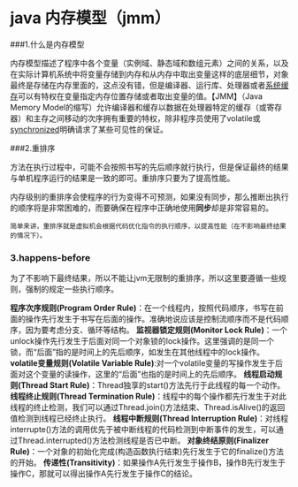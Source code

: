# 		java 内存模型（jmm）	

###1.什么是内存模型

​	 内存模型描述了程序中各个变量（实例域、静态域和数组元素）之间的关系，以及在实际计算机系统中将变量存储到内存和从内存中取出变量这样的底层细节，对象最终是存储在内存里面的，这点没有错，但是编译器、运行库、处理器或者[系统缓存](https://baike.baidu.com/item/%E7%B3%BB%E7%BB%9F%E7%BC%93%E5%AD%98/103044)可以有特权在变量指定内存位置存储或者取出变量的值。【JMM】（Java Memory Model的缩写）允许编译器和缓存以数据在处理器特定的缓存（或寄存器）和主存之间移动的次序拥有重要的特权，除非程序员使用了volatile或[synchronized](https://baike.baidu.com/item/synchronized/8483356)明确请求了某些可见性的保证。

###2.重排序

​	方法在执行过程中，可能不会按照书写的先后顺序就行执行，但是保证最终的结果与单机程序运行的结果是一致的即可。重排序只要为了提高性能。

​	内存级别的重排序会使程序的行为变得不可预测，如果没有同步，那么推断出执行的顺序将是非常困难的，而要确保在程序中正确地使用**同步**却是非常容易的。

 	简单来讲，重排序就是虚拟机会根据代码优化指令的执行顺序，以提高性能（在不影响最终结果的情况下）。

### 3.happens-before

​	为了不影响下最终结果，所以不能让jvm无限制的重排序，所以这里要遵循一些规则，强制的规定一些执行顺序。

**程序次序规则(Program Order Rule)**：在一个线程内，按照代码顺序，书写在前面的操作先行发生于书写在后面的操作。准确地说应该是控制流顺序而不是代码顺序，因为要考虑分支、循环等结构。 
**监视器锁定规则(Monitor Lock Rule)**：一个unlock操作先行发生于后面对同一个对象锁的lock操作。这里强调的是同一个锁，而“后面”指的是时间上的先后顺序，如发生在其他线程中的lock操作。 
**volatile变量规则(Volatile Variable Rule)**:对一个volatile变量的写操作发生于后面对这个变量的读操作，这里的“后面”也指的是时间上的先后顺序。 
**线程启动规则(Thread Start Rule)**：Thread独享的start()方法先行于此线程的每一个动作。 
**线程终止规则(Thread Termination Rule)**：线程中的每个操作都先行发生于对此线程的终止检测，我们可以通过Thread.join()方法结束、Thread.isAlive()的返回值检测到线程已经终止执行。 
**线程中断规则(Thread Interruption Rule)**：对线程interrupte()方法的调用优先于被中断线程的代码检测到中断事件的发生，可以通过Thread.interrupted()方法检测线程是否已中断。 
**对象终结原则(Finalizer Rule)**：一个对象的初始化完成(构造函数执行结束)先行发生于它的finalize()方法的开始。 
**传递性(Transitivity)**：如果操作A先行发生于操作B，操作B先行发生于操作C，那就可以得出操作A先行发生于操作C的结论。 